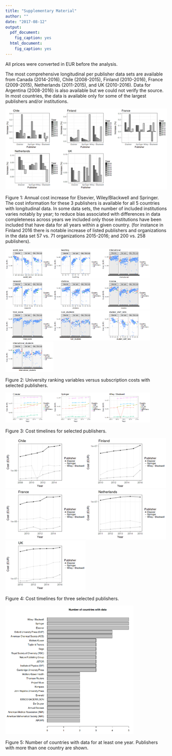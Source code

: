 ```yaml
---
title: "Supplementary Material"
author: ""
date: "2017-08-12"
output:
  pdf_document:
    fig_caption: yes
  html_document:
    fig_caption: yes
---
```



All prices were converted in EUR before the analysis.

The most comprehensive longitudinal per publisher data sets are available from 
Canada (2014-2016), Chile (2008-2015), Finland (2010-2016), France (2009-2015), Netherlands (2011-2015), and UK (2010-2016). Data for Argentina (2008-2016) is also available but we could not verify the source. In most countries, the data is available only for some of the largest publishers and/or institutions.






![plot of chunk costs3](figure_manuscript/costs3-1.png)

Figure  1: Annual cost increase for Elsevier, Wiley/Blackwell and Springer. The cost information for these 3 publishers is available for all 5 countries with longitudinal data. In some data sets, the number of included institutions varies notably by year; to reduce bias associated with differences in data completeness across years we included only those institutions have been included that have data for all years within a given country. (for instance in Finland 2016 there is notable increase of listed publishers and organizations in the data set 57 vs. 71 organizations 2015-2016; and 200 vs. 258 publishers).



<img src="figure_manuscript/ranking1-1.png" title="plot of chunk ranking1" alt="plot of chunk ranking1" width="150px" /><img src="figure_manuscript/ranking1-2.png" title="plot of chunk ranking1" alt="plot of chunk ranking1" width="150px" /><img src="figure_manuscript/ranking1-3.png" title="plot of chunk ranking1" alt="plot of chunk ranking1" width="150px" /><img src="figure_manuscript/ranking1-4.png" title="plot of chunk ranking1" alt="plot of chunk ranking1" width="150px" /><img src="figure_manuscript/ranking1-5.png" title="plot of chunk ranking1" alt="plot of chunk ranking1" width="150px" /><img src="figure_manuscript/ranking1-6.png" title="plot of chunk ranking1" alt="plot of chunk ranking1" width="150px" /><img src="figure_manuscript/ranking1-7.png" title="plot of chunk ranking1" alt="plot of chunk ranking1" width="150px" /><img src="figure_manuscript/ranking1-8.png" title="plot of chunk ranking1" alt="plot of chunk ranking1" width="150px" /><img src="figure_manuscript/ranking1-9.png" title="plot of chunk ranking1" alt="plot of chunk ranking1" width="150px" /><img src="figure_manuscript/ranking1-10.png" title="plot of chunk ranking1" alt="plot of chunk ranking1" width="150px" />

Figure  2: University ranking variables versus subscription costs with selected publishers.




<img src="figure_manuscript/costs1-1.png" title="plot of chunk costs1" alt="plot of chunk costs1" width="150px" /><img src="figure_manuscript/costs1-2.png" title="plot of chunk costs1" alt="plot of chunk costs1" width="150px" /><img src="figure_manuscript/costs1-3.png" title="plot of chunk costs1" alt="plot of chunk costs1" width="150px" />

Figure  3: Cost timelines for selected publishers.




<img src="figure_manuscript/costs2-1.png" title="plot of chunk costs2" alt="plot of chunk costs2" width="250px" /><img src="figure_manuscript/costs2-2.png" title="plot of chunk costs2" alt="plot of chunk costs2" width="250px" /><img src="figure_manuscript/costs2-3.png" title="plot of chunk costs2" alt="plot of chunk costs2" width="250px" /><img src="figure_manuscript/costs2-4.png" title="plot of chunk costs2" alt="plot of chunk costs2" width="250px" /><img src="figure_manuscript/costs2-5.png" title="plot of chunk costs2" alt="plot of chunk costs2" width="250px" />

Figure  4: Cost timelines for three selected publishers.


<img src="figure_manuscript/countries.with.data-1.png" title="plot of chunk countries.with.data" alt="plot of chunk countries.with.data" width="400px" />

Figure  5: Number of countries with data for at least one year. Publishers with more than one country are shown.







